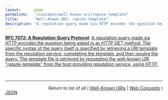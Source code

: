 ```yaml
---
layout:      page
permalink:   "/concepts/well-known-uri/repute-template"
title:       "Well-Known URI: repute-template"
description: "A reputation query made via HTTP encodes the question being asked in an HTTP GET method.  The specific syntax of the query itself is specified by retrieving a URI template from the reputation service, completing the template, and then issuing the query. The template file is retrieved by requesting the well-known URI \"repute-template\" from the host providing reputation service, using HTTP."
---
```


**[RFC 7072: A Reputation Query Protocol](/specs/IETF/RFC/7072 "This document defines a mechanism to conduct queries for reputation information over the HyperText Transfer Protocol (HTTP) using JavaScript Object Notation (JSON) as the payload meta-format."):** [A reputation query made via HTTP encodes the question being asked in an HTTP GET method.  The specific syntax of the query itself is specified by retrieving a URI template from the reputation service, completing the template, and then issuing the query. The template file is retrieved by requesting the well-known URI "repute-template" from the host providing reputation service, using HTTP.](http://tools.ietf.org/html/rfc7072#section-3 "Read documentation for Well-Known URI &#34;repute-template&#34;")

<br/>
<hr/>

<p style="float : left"><a href="./repute-template.json" title="JSON representing this particular Web Concept value">JSON</a></p>
<p style="text-align: right">Return to list of all ( <a href="../well-known-uris">Well-Known URIs</a> | <a href="../">Web Concepts</a> )</p>
